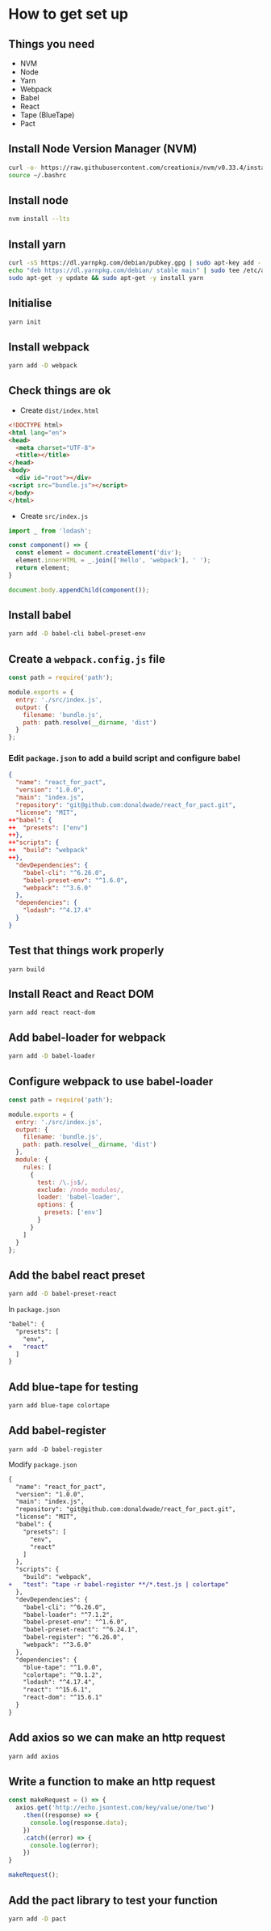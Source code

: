 # How to get set up

## Things you need

* NVM
* Node
* Yarn
* Webpack
* Babel
* React
* Tape (BlueTape)
* Pact

## Install Node Version Manager (NVM)
```bash
curl -o- https://raw.githubusercontent.com/creationix/nvm/v0.33.4/install.sh | bash
source ~/.bashrc
```

## Install node
```bash
nvm install --lts
```

## Install yarn
```bash
curl -sS https://dl.yarnpkg.com/debian/pubkey.gpg | sudo apt-key add -
echo "deb https://dl.yarnpkg.com/debian/ stable main" | sudo tee /etc/apt/sources.list.d/yarn.list
sudo apt-get -y update && sudo apt-get -y install yarn
```

## Initialise
```bash
yarn init
```

## Install webpack
```bash
yarn add -D webpack
```

## Check things are ok
* Create `dist/index.html`

```html
<!DOCTYPE html>
<html lang="en">
<head>
  <meta charset="UTF-8">
  <title></title>
</head>
<body>
  <div id="root"></div>
<script src="bundle.js"></script>
</body>
</html>
```

* Create `src/index.js`
```javascript
import _ from 'lodash';

const component() => {
  const element = document.createElement('div');
  element.innerHTML = _.join(['Hello', 'webpack'], ' ');
  return element;
}

document.body.appendChild(component());
```

## Install babel
```bash
yarn add -D babel-cli babel-preset-env
```

## Create a `webpack.config.js` file
```javascript
const path = require('path');

module.exports = {
  entry: './src/index.js',
  output: {
    filename: 'bundle.js',
    path: path.resolve(__dirname, 'dist')
  }
};
```

### Edit `package.json` to add a build script and configure babel
```json
{
  "name": "react_for_pact",
  "version": "1.0.0",
  "main": "index.js",
  "repository": "git@github.com:donaldwade/react_for_pact.git",
  "license": "MIT",
++"babel": {
++  "presets": ["env"]
++},
++"scripts": {
++  "build": "webpack"
++},
  "devDependencies": {
    "babel-cli": "^6.26.0",
    "babel-preset-env": "^1.6.0",
    "webpack": "^3.6.0"
  },
  "dependencies": {
    "lodash": "^4.17.4"
  }
}
```

## Test that things work properly
```
yarn build
```

## Install React and React DOM
```
yarn add react react-dom
```

## Add babel-loader for webpack
```bash
yarn add -D babel-loader
```

## Configure webpack to use babel-loader

```js
const path = require('path');

module.exports = {
  entry: './src/index.js',
  output: {
    filename: 'bundle.js',
    path: path.resolve(__dirname, 'dist')
  },
  module: {
    rules: [
      {
        test: /\.js$/,
        exclude: /node_modules/,
        loader: 'babel-loader',
        options: {
          presets: ['env']
        }
      }
    ]
  }
};
```

## Add the babel react preset
```bash
yarn add -D babel-preset-react
```
In `package.json`
```diff
"babel": {
  "presets": [
    "env",
+   "react"
  ]
}

```
## Add blue-tape for testing
```bash
yarn add blue-tape colortape
```

## Add babel-register
```
yarn add -D babel-register
```

Modify `package.json`
```diff
{
  "name": "react_for_pact",
  "version": "1.0.0",
  "main": "index.js",
  "repository": "git@github.com:donaldwade/react_for_pact.git",
  "license": "MIT",
  "babel": {
    "presets": [
      "env",
      "react"
    ]
  },
  "scripts": {
    "build": "webpack",
+   "test": "tape -r babel-register **/*.test.js | colortape"
  },
  "devDependencies": {
    "babel-cli": "^6.26.0",
    "babel-loader": "^7.1.2",
    "babel-preset-env": "^1.6.0",
    "babel-preset-react": "^6.24.1",
    "babel-register": "^6.26.0",
    "webpack": "^3.6.0"
  },
  "dependencies": {
    "blue-tape": "^1.0.0",
    "colortape": "^0.1.2",
    "lodash": "^4.17.4",
    "react": "^15.6.1",
    "react-dom": "^15.6.1"
  }
}

```

## Add axios so we can make an http request
```bash
yarn add axios
```

## Write a function to make an http request
```js
const makeRequest = () => {
  axios.get('http://echo.jsontest.com/key/value/one/two')
    .then((response) => {
      console.log(response.data);
    })
    .catch((error) => {
      console.log(error);
    })
}

makeRequest();
```

## Add the pact library to test your function
```bash
yarn add -D pact
```


